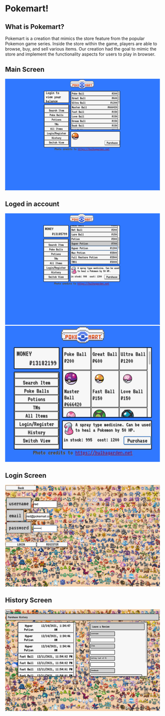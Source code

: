# Pokemart!

## What is Pokemart?
Pokemart is a creation that mimics the store feature from the popular Pokemon game series. Inside the store within the game, players are able to browse, buy, and sell various items. Our creation had the goal to mimic the store and implement the functionality aspects for users to play in browser.

## Main Screen
![](/images_readme/main_screen.jpg)
## Loged in account
![](/images_readme/main_log1_screen.jpg)
![](/images_readme/main_log2_screen.jpg)
## Login Screen
![](/images_readme/login_screen.jpg)
## History Screen
![](/images_readme/history_screen.jpg)
